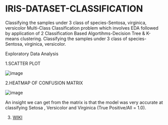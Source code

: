 # IRIS-DATASET-CLASSIFICATION
Classifying the samples under 3 class of species-Sentosa, virginica, versicolor
Multi-Class Classification problem which involves EDA followed by application of 2 Classification Based Algortihms-Decision Tree & K-means clustering.
Classifying the samples under 3 class of species-Sentosa, virginica, versicolor.


 Exploratory Data Analysis
 
 1.SCATTER PLOT
 
 ![image](https://user-images.githubusercontent.com/75883328/148635722-f3831cd7-c146-4d95-9e30-589935dffce7.png)



2.HEATMAP OF CONFUSION MATRIX

![image](https://user-images.githubusercontent.com/75883328/148635757-b9edfac7-6024-4023-b4db-e0009d4a9af9.png)


An insight we can get from the matrix is that the model was very accurate at classifying Setosa , Versicolor and Virginica (True Positive/All = 1.0).

3. [WIKI](https://github.com/SID262000/IRIS-DATASET-CLASSIFICATION/wiki)
